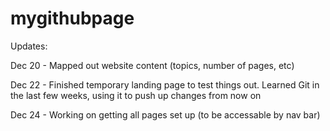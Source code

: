 # mygithubpage

Updates:

Dec 20 - Mapped out website content (topics, number of pages, etc)

Dec 22 - Finished temporary landing page to test things out. Learned Git in the last few weeks, using it to push up changes from now on

Dec 24 - Working on getting all pages set up (to be accessable by nav bar)